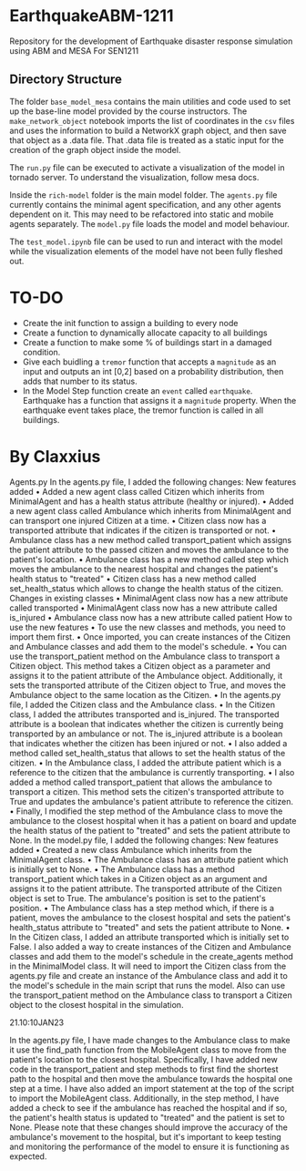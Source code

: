 # EarthquakeABM-1211
Repository for the development of Earthquake disaster response simulation using ABM and MESA
For SEN1211

## Directory Structure

The folder `base_model_mesa` contains the main utilities and code used to set up the base-line model provided by the course instructors. 
The `make_network_object` notebook imports the list of coordinates in the `csv` files and uses the information to build a NetworkX graph object, and then save that object as a .data file. That .data file is treated as a static input for the creation of the graph object inside the model. 

The `run.py` file can be executed to activate a visualization of the model in tornado server. To understand the visualization, follow mesa docs.

Inside the `rich-model` folder is the main model folder. The `agents.py` file currently contains the minimal agent specification, and any other agents dependent on it. This may need to be refactored into static and mobile agents separately. 
The `model.py` file loads the model and model behaviour. 

The `test_model.ipynb` file can be used to run and interact with the model while the visualization elements of the model have not been fully fleshed out. 

# TO-DO
- Create the init function to assign a building to every node
- Create a function to dynamically allocate capacity to all buildings
- Create a function to make some % of buildings start in a damaged condition.
- Give each buidling a `tremor` function that accepts a `magnitude` as an input and outputs an int [0,2] based on a probability distribution, then adds that number to its status.
- In the Model Step function create an `event` called `earthquake`. Earthquake has a function that assigns it a `magnitude` property. When the earthquake event takes place, the tremor function is called in all buildings. 


# By Claxxius

Agents.py
In the agents.py file, I added the following changes:
New features added
•	Added a new agent class called Citizen which inherits from MinimalAgent and has a health status attribute (healthy or injured).
•	Added a new agent class called Ambulance which inherits from MinimalAgent and can transport one injured Citizen at a time.
•	Citizen class now has a transported attribute that indicates if the citizen is transported or not.
•	Ambulance class has a new method called transport_patient which assigns the patient attribute to the passed citizen and moves the ambulance to the patient's location.
•	Ambulance class has a new method called step which moves the ambulance to the nearest hospital and changes the patient's health status to "treated"
•	Citizen class has a new method called set_health_status which allows to change the health status of the citizen.
Changes in existing classes
•	MinimalAgent class now has a new attribute called transported
•	MinimalAgent class now has a new attribute called is_injured
•	Ambulance class now has a new attribute called patient
How to use the new features
•	To use the new classes and methods, you need to import them first.
•	Once imported, you can create instances of the Citizen and Ambulance classes and add them to the model's schedule.
•	You can use the transport_patient method on the Ambulance class to transport a Citizen object. This method takes a Citizen object as a parameter and assigns it to the patient attribute of the Ambulance object. Additionally, it sets the transported attribute of the Citizen object to True, and moves the Ambulance object to the same location as the Citizen.
•	In the agents.py file, I added the Citizen class and the Ambulance class.
•	In the Citizen class, I added the attributes transported and is_injured. The transported attribute is a boolean that indicates whether the citizen is currently being transported by an ambulance or not. The is_injured attribute is a boolean that indicates whether the citizen has been injured or not.
•	I also added a method called set_health_status that allows to set the health status of the citizen.
•	In the Ambulance class, I added the attribute patient which is a reference to the citizen that the ambulance is currently transporting.
•	I also added a method called transport_patient that allows the ambulance to transport a citizen. This method sets the citizen's transported attribute to True and updates the ambulance's patient attribute to reference the citizen.
•	Finally, I modified the step method of the Ambulance class to move the ambulance to the closest hospital when it has a patient on board and update the health status of the patient to "treated" and sets the patient attribute to None.
In the model.py file, I added the following changes:
New features added
•	Created a new class Ambulance which inherits from the MinimalAgent class.
•	The Ambulance class has an attribute patient which is initially set to None.
•	The Ambulance class has a method transport_patient which takes in a Citizen object as an argument and assigns it to the patient attribute. The transported attribute of the Citizen object is set to True. The ambulance's position is set to the patient's position.
•	The Ambulance class has a step method which, if there is a patient, moves the ambulance to the closest hospital and sets the patient's health_status attribute to "treated" and sets the patient attribute to None.
•	In the Citizen class, I added an attribute transported which is initially set to False.
I also added a way to create instances of the Citizen and Ambulance classes and add them to the model's schedule in the create_agents method in the MinimalModel class.
It will need to import the Citizen class from the agents.py file and create an instance of the Ambulance class and add it to the model's schedule in the main script that runs the model.
Also can use the transport_patient method on the Ambulance class to transport a Citizen object to the closest hospital in the simulation.


21.10:10JAN23

In the agents.py file, I have made changes to the Ambulance class to make it use the find_path function from the MobileAgent class to move from the patient's location to the closest hospital.
Specifically, I have added new code in the transport_patient and step methods to first find the shortest path to the hospital and then move the ambulance towards the hospital one step at a time. I have also added an import statement at the top of the script to import the MobileAgent class.
Additionally, in the step method, I have added a check to see if the ambulance has reached the hospital and if so, the patient's health status is updated to "treated" and the patient is set to None.
Please note that these changes should improve the accuracy of the ambulance's movement to the hospital, but it's important to keep testing and monitoring the performance of the model to ensure it is functioning as expected.